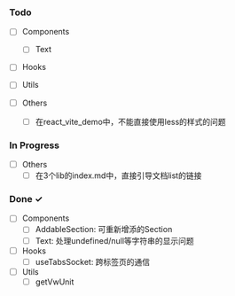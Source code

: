 ### Todo

- [ ] Components
  - [ ] Text

- [ ] Hooks  
  
- [ ] Utils 

- [ ] Others
  - [ ] 在react_vite_demo中，不能直接使用less的样式的问题
  

### In Progress
- [ ] Others
  - [ ] 在3个lib的index.md中，直接引导文档list的链接

### Done ✓

- [ ] Components
  - [ ] AddableSection: 可重新增添的Section
  - [ ] Text: 处理undefined/null等字符串的显示问题

- [ ] Hooks  
  - [ ] useTabsSocket: 跨标签页的通信

- [ ] Utils 
  - [ ] getVwUnit